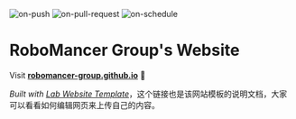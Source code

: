 
  ![on-push](../../actions/workflows/on-push.yaml/badge.svg)
  ![on-pull-request](../../actions/workflows/on-pull-request.yaml/badge.svg)
  ![on-schedule](../../actions/workflows/on-schedule.yaml/badge.svg)

  # RoboMancer Group's Website

  Visit **[robomancer-group.github.io](https://robomancer-group.github.io)** 🚀

  _Built with [Lab Website Template](https://greene-lab.gitbook.io/lab-website-template-docs)_，这个链接也是该网站模板的说明文档，大家可以看看如何编辑网页来上传自己的内容。
